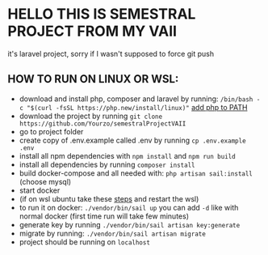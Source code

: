 <h1> HELLO THIS IS SEMESTRAL PROJECT FROM MY VAII</h1>

it's laravel project, sorry if I wasn't supposed to force git push
<h2>HOW TO RUN ON LINUX OR WSL:</h2>

* download and install php, composer and laravel by running: `/bin/bash -c "$(curl -fsSL https://php.new/install/linux)"` [add php to PATH](https://unix.stackexchange.com/questions/3809/how-can-i-make-a-program-executable-from-everywhere)
* download the project by running `git clone https://github.com/Yourzo/semestralProjectVAII`
* go to project folder
* create copy of .env.example called .env by running `cp .env.example .env`
* install all npm dependencies with `npm install` and `npm run build`
* install all dependencies by running `composer install`
* build docker-compose and all needed with: `php artisan sail:install` (choose mysql)
* start docker
* (if on wsl ubuntu take these [steps](https://learn.microsoft.com/en-us/windows/wsl/tutorials/wsl-containers) and restart the wsl)
* to run it on docker: `./vendor/bin/sail up` you can add `-d` like with normal docker (first time run will take few minutes)
* generate key by running `./vendor/bin/sail artisan key:generate`
* migrate by running: `./vendor/bin/sail artisan migrate`
* project should be running on `localhost`
